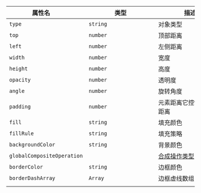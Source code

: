 | <div style="width: 170px">属性名</div> | <div style="width: 170px">类型</div> | <div style="width: 170px">描述</div> | <div style="width: 100px">默认值</div> |
| --- | --- | --- | --- |
| `type`                     | `string` | 对象类型                                                                                                           | `object`           |      |
| `top`                      | `number` | 顶部距离                                                                                                           | `0`                |      |
| `left`                     | `number` | 左侧距离                                                                                                           | `0`                |      |
| `width`                    | `number` | 宽度                                                                                                               | `0`                |      |
| `height`                   | `number` | 高度                                                                                                               | `0`                |      |
| `opacity`                  | `number` | 透明度                                                                                                             | `1`                |      |
| `angle`                    | `number` | 旋转角度                                                                                                           | `0`                |      |
| `padding`                  | `number` | 元素距离它控制边框的距离                                                                                           | `0`                |      |
| `fill`                     | `string` | 填充颜色                                                                                                           | `rgb(0,0,0)`       |      |
| `fillRule`                 | `string` | 填充策略                                                                                                           | `nonzero`          |      |
| `backgroundColor`          | `string` | 背景颜色                                                                                                           | `''`               |      |
| `globalCompositeOperation` |          | [合成操作类型](https://developer.mozilla.org/en-US/docs/Web/API/CanvasRenderingContext2D/globalCompositeOperation) |                    |      |
| `borderColor`              | `string` | 边框颜色                                                                                                           | `rgb(178,204,255)` |      |
| `borderDashArray`          | `Array`  | 边框虚线数组                                                                                                       | `null`             |      |
|                            |
